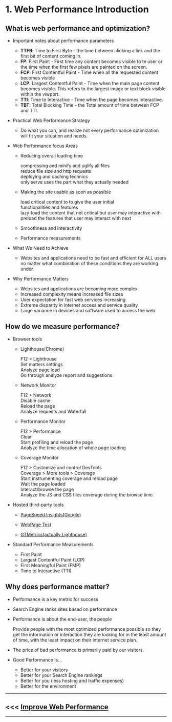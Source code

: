 # 1. Web Performance Introduction

## What is web performance and optimization?

- Important notes about performance parameters
  - **TTFB**: Time to First Byte - the time between clicking a link and the first bit of content coming in.
  - **FP**: First Paint - First time any content becomes visible to te user or the time when the first few pixels are painted on the screen.
  - **FCP**: First Contentful Paint - Time when all the requested content becomes visible
  - **LCP**: Largest Contentful Paint - Time when the main page content becomes visible. This refers to the largest image or text block visible within the viwport.
  - **TTI**: Time to Interactive - Time when the page becomes interactive.
  - **TBT**: Total Blocking Time - the Total amount of time between FCP and TTI.

- Practical Web Performance Strategy
  - Do what you can, and realize not every performance optimization will fit your situation and needs.

- Web Performance focus Areas

  - Reducing overall loading time

    compressing and minify and uglify all files  
    reduce file size and http requests  
    deploying and caching technics  
    only serve uses the part what they actually needed

  - Making the site usable as soon as possible

    load critical content to to give the user initial  
    functionalities and features  
    lazy-load the content that not critical but user may interactive with  
    preload the features that user may interact with next

  - Smoothness and interactivity
  - Performance measurements

- What We Need to Achieve

  - Websites and applications need to be fast and efficient for ALL users no matter what combination of these conditions they are working under.

- Why Performance Matters

  - Websites and applications are becoming more complex
  - Increased complexity means increased file sizes
  - User expectation for fast web services increasing
  - Extreme disparity in internet access and service quality
  - Large variance in devices and software used to access the web

## How do we measure performance?

- Browser tools

  - Lighthouse(Chrome)

    F12 > Lighthouse  
    Set matters settings  
    Analyze page load  
    Go through analyze report and suggestions

  - Network Monitor

    F12 > Network  
    Disable cache  
    Reload the page  
    Analyze requests and Waterfall

  - Performance Monitor

    F12 > Performance  
    Clear  
    Start profiling and reload the page  
    Analyze the time allocation of whole page loading

  - Coverage Monitor

    F12 > Customize and control DevTools  
    Coverage > More tools > Coverage  
    Start instrumenting coverage and reload page  
    Wait the page loaded  
    Interact/browse the page  
    Analyze the JS and CSS files coverage during the browse time

- Hosted third-party tools

  - [PageSpeed Insights(Google)](https://developers.google.com/speed/pagespeed/insights/)

  - [WebPage Test](http://weboagetest.org/)

  - [GTMetrics(actually Lighthouse)](http://weboagetest.org/)

- Standard Performance Measurements

  - First Paint
  - Largest Contentful Paint (LCP)
  - First Meaningful Paint (FMP)
  - Time to Interactive (TTI)

## Why does performance matter?

- Performance is a key metric for success
- Search Engine ranks sites based on performance
- Performance is about the end-user, the people

  Provide people with the most optimized performance possible so they get the information or interaction they are looking for in the least amount of time, with the least impact on their internet service plan.

- The price of bad performance is primarily paid by our visitors.
- Good Performance Is...

  - Better for your visitors
  - Better for your Search Engine rankings
  - Better for you (less hosting and traffic expenses)
  - Better for the environment

***
## <<< [Improve Web Performance](../README.md)
*** 
